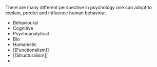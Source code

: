 There are many different perspective in psychology one can adopt to explain, predict and influence human behaviour. 

* Behavioural
* Cognitive
* Psychoanalytical
* Bio
* Humanistic
* [[Functionalism]]
* [[Structuralism]]
* 